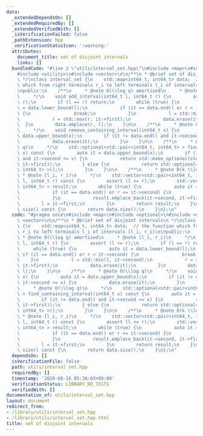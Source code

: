 ```yaml
---
data:
  _extendedDependsOn: []
  _extendedRequiredBy: []
  _extendedVerifiedWith: []
  _isVerificationFailed: false
  _pathExtension: hpp
  _verificationStatusIcon: ':warning:'
  attributes:
    document_title: set of disjoint intervals
    links: []
  bundledCode: "#line 2 \"utils/interval_set.hpp\"\n#include <map>\n#include <optional>\n\
    #include <utility>\n#include <vector>\n\n/**\n * @brief set of disjoint intervals\n\
    \ */\nclass interval_set {\n    std::map<int64_t, int64_t> data;  // the function\
    \ which from right terminals r_i to left terminals l_i of intervals [l_i, r_i)\n\
    \npublic:\n    /**\n     * @note O(\\log q) amortized\n     * @note [l_i, r_i)\n\
    \     */\n    void add_interval(int64_t l, int64_t r) {\n        assert (l <=\
    \ r);\n        if (l == r) return;\n        while (true) {\n            auto it\
    \ = data.lower_bound(l);\n            if (it == data.end() or r < it->second)\
    \ {\n                break;\n            }\n            l = std::min(l, it->second);\n\
    \            r = std::max(r, it->first);\n            data.erase(it);\n      \
    \  }\n        data.emplace(r, l);\n    }\n\n    /**\n     * @note O(\\log q)\n\
    \     */\n    void remove_containing_interval(int64_t x) {\n        auto it =\
    \ data.upper_bound(x);\n        if (it != data.end() and it->second <= x) {\n\
    \            data.erase(it);\n        }\n    }\n\n    /**\n     * @note O(\\log\
    \ q)\n     */\n    std::optional<std::pair<int64_t, int64_t> > find_containing_interval(int64_t\
    \ x) const {\n        auto it = data.upper_bound(x);\n        if (it != data.end()\
    \ and it->second <= x) {\n            return std::make_optional(std::make_pair(it->second,\
    \ it->first));\n        } else {\n            return std::optional<std::pair<int64_t,\
    \ int64_t> >();\n        }\n    }\n\n    /**\n     * @note O(k \\log q)\n    \
    \ * @note [l_i, r_i)\n     */\n    std::vector<std::pair<int64_t, int64_t> > list_intersecting_interval(int64_t\
    \ l, int64_t r) const {\n        assert (l <= r);\n        std::vector<std::pair<int64_t,\
    \ int64_t> > result;\n        while (true) {\n            auto it = data.upper_bound(l);\n\
    \            if (it == data.end() or r <= it->second) {\n                break;\n\
    \            }\n            result.emplace_back(it->second, it->first);\n    \
    \        l = it->first;\n        }\n        return result;\n    }\n\n    size_t\
    \ size() const {\n        return data.size();\n    }\n};\n"
  code: "#pragma once\n#include <map>\n#include <optional>\n#include <utility>\n#include\
    \ <vector>\n\n/**\n * @brief set of disjoint intervals\n */\nclass interval_set\
    \ {\n    std::map<int64_t, int64_t> data;  // the function which from right terminals\
    \ r_i to left terminals l_i of intervals [l_i, r_i)\n\npublic:\n    /**\n    \
    \ * @note O(\\log q) amortized\n     * @note [l_i, r_i)\n     */\n    void add_interval(int64_t\
    \ l, int64_t r) {\n        assert (l <= r);\n        if (l == r) return;\n   \
    \     while (true) {\n            auto it = data.lower_bound(l);\n           \
    \ if (it == data.end() or r < it->second) {\n                break;\n        \
    \    }\n            l = std::min(l, it->second);\n            r = std::max(r,\
    \ it->first);\n            data.erase(it);\n        }\n        data.emplace(r,\
    \ l);\n    }\n\n    /**\n     * @note O(\\log q)\n     */\n    void remove_containing_interval(int64_t\
    \ x) {\n        auto it = data.upper_bound(x);\n        if (it != data.end() and\
    \ it->second <= x) {\n            data.erase(it);\n        }\n    }\n\n    /**\n\
    \     * @note O(\\log q)\n     */\n    std::optional<std::pair<int64_t, int64_t>\
    \ > find_containing_interval(int64_t x) const {\n        auto it = data.upper_bound(x);\n\
    \        if (it != data.end() and it->second <= x) {\n            return std::make_optional(std::make_pair(it->second,\
    \ it->first));\n        } else {\n            return std::optional<std::pair<int64_t,\
    \ int64_t> >();\n        }\n    }\n\n    /**\n     * @note O(k \\log q)\n    \
    \ * @note [l_i, r_i)\n     */\n    std::vector<std::pair<int64_t, int64_t> > list_intersecting_interval(int64_t\
    \ l, int64_t r) const {\n        assert (l <= r);\n        std::vector<std::pair<int64_t,\
    \ int64_t> > result;\n        while (true) {\n            auto it = data.upper_bound(l);\n\
    \            if (it == data.end() or r <= it->second) {\n                break;\n\
    \            }\n            result.emplace_back(it->second, it->first);\n    \
    \        l = it->first;\n        }\n        return result;\n    }\n\n    size_t\
    \ size() const {\n        return data.size();\n    }\n};\n"
  dependsOn: []
  isVerificationFile: false
  path: utils/interval_set.hpp
  requiredBy: []
  timestamp: '2020-08-16 05:36:03+09:00'
  verificationStatus: LIBRARY_NO_TESTS
  verifiedWith: []
documentation_of: utils/interval_set.hpp
layout: document
redirect_from:
- /library/utils/interval_set.hpp
- /library/utils/interval_set.hpp.html
title: set of disjoint intervals
---
```

